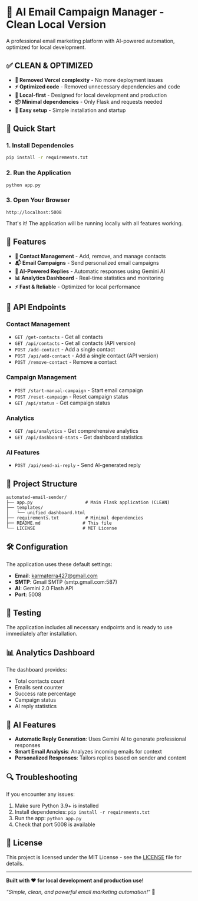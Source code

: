 # 🤖 AI Email Campaign Manager - Clean Local Version

A professional email marketing platform with AI-powered automation, optimized for local development.

## ✅ **CLEAN & OPTIMIZED**

- **🧹 Removed Vercel complexity** - No more deployment issues
- **⚡ Optimized code** - Removed unnecessary dependencies and code
- **🚀 Local-first** - Designed for local development and production
- **📦 Minimal dependencies** - Only Flask and requests needed
- **🔧 Easy setup** - Simple installation and startup

## 🚀 **Quick Start**

### 1. **Install Dependencies**
```bash
pip install -r requirements.txt
```

### 2. **Run the Application**
```bash
python app.py
```

### 3. **Open Your Browser**
```
http://localhost:5008
```

That's it! The application will be running locally with all features working.

## 🎯 **Features**

- **📧 Contact Management** - Add, remove, and manage contacts
- **📬 Email Campaigns** - Send personalized email campaigns
- **🤖 AI-Powered Replies** - Automatic responses using Gemini AI
- **📊 Analytics Dashboard** - Real-time statistics and monitoring
- **⚡ Fast & Reliable** - Optimized for local performance

## 🔧 **API Endpoints**

### Contact Management
- `GET /get-contacts` - Get all contacts
- `GET /api/contacts` - Get all contacts (API version)
- `POST /add-contact` - Add a single contact
- `POST /api/add-contact` - Add a single contact (API version)
- `POST /remove-contact` - Remove a contact

### Campaign Management
- `POST /start-manual-campaign` - Start email campaign
- `POST /reset-campaign` - Reset campaign status
- `GET /api/status` - Get campaign status

### Analytics
- `GET /api/analytics` - Get comprehensive analytics
- `GET /api/dashboard-stats` - Get dashboard statistics

### AI Features
- `POST /api/send-ai-reply` - Send AI-generated reply

## 📁 **Project Structure**

```
automated-email-sender/
├── app.py                    # Main Flask application (CLEAN)
├── templates/
│   └── unified_dashboard.html
├── requirements.txt          # Minimal dependencies
├── README.md                # This file
└── LICENSE                  # MIT License
```

## 🛠️ **Configuration**

The application uses these default settings:
- **Email**: karmaterra427@gmail.com
- **SMTP**: Gmail SMTP (smtp.gmail.com:587)
- **AI**: Gemini 2.0 Flash API
- **Port**: 5008

## 🧪 **Testing**

The application includes all necessary endpoints and is ready to use immediately after installation.

## 📊 **Analytics Dashboard**

The dashboard provides:
- Total contacts count
- Emails sent counter
- Success rate percentage
- Campaign status
- AI reply statistics

## 🤖 **AI Features**

- **Automatic Reply Generation**: Uses Gemini AI to generate professional responses
- **Smart Email Analysis**: Analyzes incoming emails for context
- **Personalized Responses**: Tailors replies based on sender and content

## 🔍 **Troubleshooting**

If you encounter any issues:
1. Make sure Python 3.9+ is installed
2. Install dependencies: `pip install -r requirements.txt`
3. Run the app: `python app.py`
4. Check that port 5008 is available

## 📄 **License**

This project is licensed under the MIT License - see the [LICENSE](LICENSE) file for details.

---

**Built with ❤️ for local development and production use!**

*"Simple, clean, and powerful email marketing automation!"* 🚀